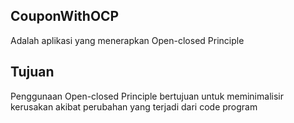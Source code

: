 ﻿## CouponWithOCP
Adalah aplikasi yang menerapkan Open-closed Principle

## Tujuan
Penggunaan Open-closed Principle
 bertujuan untuk meminimalisir kerusakan akibat perubahan yang terjadi dari code program